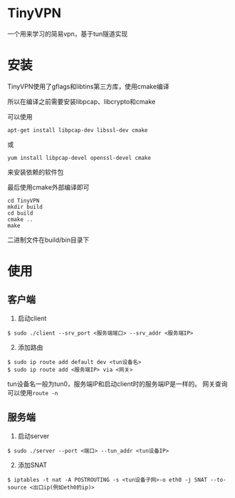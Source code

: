 # TinyVPN

一个用来学习的简易vpn，基于tun隧道实现

# 安装

TinyVPN使用了gflags和libtins第三方库，使用cmake编译

所以在编译之前需要安装libpcap、libcrypto和cmake

可以使用

```
apt-get install libpcap-dev libssl-dev cmake
```

或

```
yum install libpcap-devel openssl-devel cmake
```
来安装依赖的软件包

最后使用cmake外部编译即可

```
cd TinyVPN
mkdir build
cd build
cmake ..
make
```

二进制文件在build/bin目录下

# 使用

## 客户端

1. 启动client
```
$ sudo ./client --srv_port <服务端端口> --srv_addr <服务端IP>
```
2. 添加路由
```
$ sudo ip route add default dev <tun设备名>
$ sudo ip route add <服务端IP> via <网关>
```
tun设备名一般为tun0，服务端IP和启动client时的服务端IP是一样的。
网关查询可以使用`route -n`

## 服务端

1. 启动server
```
$ sudo ./server --port <端口> --tun_addr <tun设备IP>
```
2. 添加SNAT
```
$ iptables -t nat -A POSTROUTING -s <tun设备子网>-o eth0 -j SNAT --to-source <出口ip(例如eth0的ip)>
```

